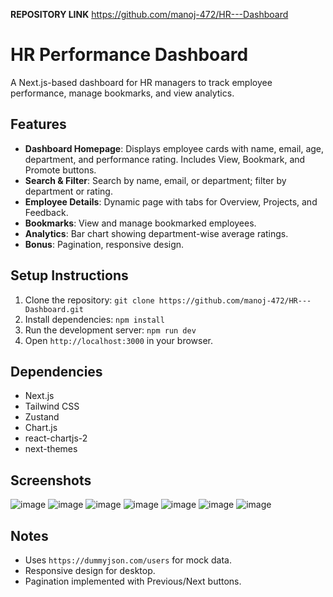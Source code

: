 **REPOSITORY LINK** 
https://github.com/manoj-472/HR---Dashboard

# HR Performance Dashboard

A Next.js-based dashboard for HR managers to track employee performance, manage bookmarks, and view analytics.

## Features
- **Dashboard Homepage**: Displays employee cards with name, email, age, department, and performance rating. Includes View, Bookmark, and Promote buttons.
- **Search & Filter**: Search by name, email, or department; filter by department or rating.
- **Employee Details**: Dynamic page with tabs for Overview, Projects, and Feedback.
- **Bookmarks**: View and manage bookmarked employees.
- **Analytics**: Bar chart showing department-wise average ratings.
- **Bonus**: Pagination, responsive design.

## Setup Instructions
1. Clone the repository: `git clone https://github.com/manoj-472/HR---Dashboard.git`
2. Install dependencies: `npm install`
3. Run the development server: `npm run dev`
4. Open `http://localhost:3000` in your browser.

## Dependencies
- Next.js
- Tailwind CSS
- Zustand
- Chart.js
- react-chartjs-2
- next-themes

## Screenshots

![image](https://github.com/user-attachments/assets/0212d9ae-3b8d-41ad-91a1-b3a231ca2b4d)
![image](https://github.com/user-attachments/assets/09c86b25-1be4-4aba-b684-54be9c518534)
![image](https://github.com/user-attachments/assets/f51ec560-8a79-48f1-bc34-964e94dae7c7)
![image](https://github.com/user-attachments/assets/c417f75f-33fc-4c98-8cef-f405967aa5fc)
![image](https://github.com/user-attachments/assets/8fae543c-56dc-4d2c-955f-2b8a7abc5911)
![image](https://github.com/user-attachments/assets/76fe6d36-dcde-4106-a031-956d739abce0)
![image](https://github.com/user-attachments/assets/4bc37c0b-0cab-4d91-a206-b806b8d94d7f)

## Notes
- Uses `https://dummyjson.com/users` for mock data.
- Responsive design for desktop.
- Pagination implemented with Previous/Next buttons.
